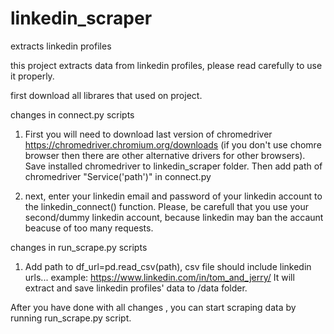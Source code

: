 # linkedin_scraper
extracts linkedin profiles


this project extracts data from linkedin profiles, please read carefully to use it properly.

first download all librares that used on project.

changes in connect.py scripts
1) First you will need to download last version of chromedriver  https://chromedriver.chromium.org/downloads   (if you don't use chomre browser then there are other alternative drivers for other browsers).
Save installed chromedriver to linkedin_scraper folder. 
Then add path of chromedriver "Service('path')"  in connect.py

2) next,  enter your linkedin email and password of your linkedin account to the linkedin_connect() function.
Please, be carefull that you use your second/dummy linkedin account, because linkedin may ban the accaunt beacuse of too many requests.



changes in run_scrape.py scripts
1)  Add path to df_url=pd.read_csv(path), csv file should include linkedin urls... example: https://www.linkedin.com/in/tom_and_jerry/
It will extract and save linkedin profiles' data to /data folder.


After you have done with all changes , you can start scraping data by running run_scrape.py script.
